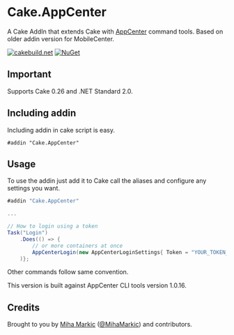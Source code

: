 ﻿# Cake.AppCenter

A Cake AddIn that extends Cake with [AppCenter](https://github.com/Microsoft/appcenter-cli/) command tools. Based on older addin version for MobileCenter.

[![cakebuild.net](https://img.shields.io/badge/WWW-cakebuild.net-blue.svg)](http://cakebuild.net/)
[![NuGet](https://img.shields.io/nuget/v/Cake.AppCenter.svg)](https://www.nuget.org/packages/Cake.AppCenter)

## Important

Supports Cake 0.26 and .NET Standard 2.0.

## Including addin
Including addin in cake script is easy.
```
#addin "Cake.AppCenter"
```
## Usage

To use the addin just add it to Cake call the aliases and configure any settings you want.

```csharp
#addin "Cake.AppCenter"

...

// How to login using a token
Task("Login")
	.Does(() => {
		// or more containers at once
		AppCenterLogin(new AppCenterLoginSettings{ Token = "YOUR_TOKEN_HERE" });
	)};
```
Other commands follow same convention.

This version is built against AppCenter CLI tools version 1.0.16.

## Credits

Brought to you by [Miha Markic](https://github.com/MihaMarkic) ([@MihaMarkic](https://twitter.com/MihaMarkic/)) and contributors.
